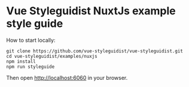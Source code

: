 # Vue Styleguidist NuxtJs example style guide

How to start locally:

```
git clone https://github.com/vue-styleguidist/vue-styleguidist.git
cd vue-styleguidist/examples/nuxjs
npm install
npm run styleguide
```

Then open [http://localhost:6060](http://localhost:6060) in your browser.
